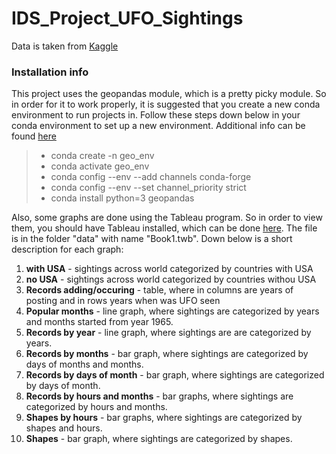 # IDS_Project_UFO_Sightings

Data is taken from [ Kaggle ](https://www.kaggle.com/mysarahmadbhat/ufo-sightings?fbclid=IwAR39rZKoKOsv4znQwIEdm1BoeK5sMJ83QorBJ7qFSsulW-JIdgQPA051zN4)

### Installation info
This project uses the geopandas module, which is a pretty picky module. So in order for it to work properly, it is suggested that you create a new conda environment to run projects in. Follow these steps down below in your conda environment to set up a new environment. Additional info can be found [here](https://geopandas.org/en/stable/getting_started/install.html)                                                                                             
 > - conda create -n geo_env
 > - conda activate geo_env
 > - conda config --env --add channels conda-forge
 > - conda config --env --set channel_priority strict
 > - conda install python=3 geopandas

Also, some graphs are done using the Tableau program. So in order to view them, you should have Tableau installed, which can be done [here](https://www.tableau.com/). The file is in the folder "data" with name "Book1.twb". Down below is a short description for each graph:

1. **with USA** - sightings across world categorized by countries with USA
2. **no USA** - sightings across world categorized by countries withou USA
3. **Records adding/occuring** - table, where in columns are years of posting and in rows years when was UFO seen
4. **Popular months** - line graph, where sightings are categorized by years and months started from year 1965. 
5. **Records by year** - line graph, where sightings are are categorized by years.
6. **Records by months** - bar graph, where sightings are categorized by days of months and months.
7. **Records by days of month** - bar graph, where sightings are categorized by days of month.
8. **Records by hours and months** - bar graphs, where sightings are categorized by hours and months.
9. **Shapes by hours** - bar graphs, where sightings are categorized by shapes and hours.
10. **Shapes** - bar graph, where sightings are categorized by shapes.
